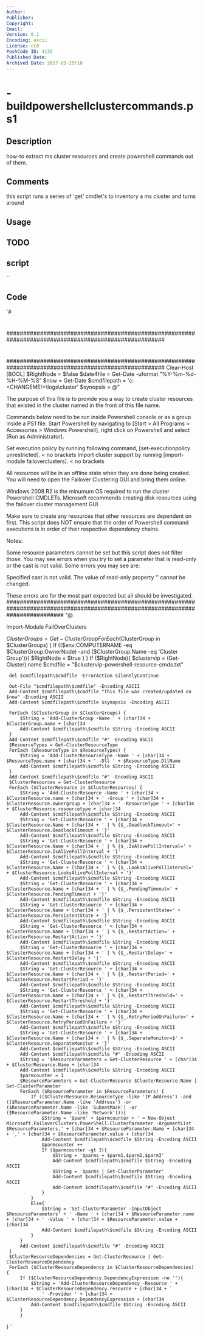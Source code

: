 ```yaml
---
Author: 
Publisher: 
Copyright: 
Email: 
Version: 0.1
Encoding: ascii
License: cc0
PoshCode ID: 4135
Published Date: 
Archived Date: 2017-03-25t18
---
```


#  - buildpowershellclustercommands.ps1

## Description

how-to extract ms cluster resources and create powershell commands out of them.

## Comments

this script runs a series of 'get' cmdlet's to inventory a ms cluster and turns around

## Usage



## TODO



## script

``

## Code

`#
 #
 #######################################################################################################
 #
 #
 #
 #
 #
 #######################################################################################################
 Clear-Host
 [BOOL]  $RightNode = $false
 $date4file = Get-Date -uformat "%Y-%m-%d-%H-%M-%S"
 $now = Get-Date
 $cmdfilepath = 'c:\<CHANGEME!>\logs\cluster\'
 $synopsis = @"
 
 The purpose of this file is to provide you a way to create cluster resources that existed in the cluster
 named in the front of this file name.
 
 Commands below need to be run inside Powershell console or as a group inside a PS1 file.
 Start Powershell by navigating to [Start > All Programs > Accessories > Windows Powershell], right click
 on Powershell and select [Run as Administrator].
 
 Set execution policy by running following command, [set-executionpolicy unrestricted]. < no brackets
 Import cluster support by running [import-module failoverclusters]. < no brackets
 
 All resources will be in an offline state when they are done being created.  You will need to open the Failover Clustering
 GUI and bring them online.
 
 Windows 2008 R2 is the minumum OS required to run the cluster Powershell CMDLETs.
 Microsoft recommends creating disk resources using the failover cluster management GUI.
 
 Make sure to create any resources that other resources are dependent on first.
 This script does NOT ensure that the order of Powershell command executions is in order of their respective dependency chains.
 
 Notes:
 
 Some resource parameters cannot be set but this script does not filter those.  You may see errors when you try to set a parameter
 that is read-only or the cast is not valid.  Some errors you may see are:
 
 Specified cast is not valid.
 The value of read-only property '<property name>' cannot be changed.
 
 These errors are for the most part expected but all should be investigated.
 #################################################################################################################################
 "@
 
 Import-Module FailOverClusters
 
 $ClusterGroups = Get-ClusterGroup
 ForEach ($ClusterGroup in $ClusterGroups) {
     If (($env:COMPUTERNAME -eq $ClusterGroup.OwnerNode) -and ($ClusterGroup.Name -eq 'Cluster Group')){
         $RightNode = $true
     }
 }
 If ($RightNode){
     $clustervip = (Get-Cluster).name
     $cmdfile = "$clustervip-powershell-resource-cmds.txt"
 
     del $cmdfilepath\$cmdfile -ErrorAction SilentlyContinue
 
     Out-File "$cmdfilepath\$cmdfile" -Encoding ASCII
     Add-Content $cmdfilepath\$cmdfile "This file was created/updated on $now" -Encoding ASCII
     Add-Content $cmdfilepath\$cmdfile $synopsis -Encoding ASCII
 
     ForEach ($ClusterGroup in $ClusterGroups) {
         $String = 'Add-ClusterGroup -Name ' + [char]34 + $ClusterGroup.name + [char]34
         Add-Content $cmdfilepath\$cmdfile $String -Encoding ASCII
     }
     Add-Content $cmdfilepath\$cmdfile "#" -Encoding ASCII
     $ResourceTypes = Get-ClusterResourceType
     ForEach ($ResourceType in $ResourceTypes) {
         $String = 'Add-ClusterResourceType -Name ' + [char]34 + $ResourceType.name + [char]34 + ' -Dll ' + $ResourceType.DllName
         Add-Content $cmdfilepath\$cmdfile $String -Encoding ASCII
     }
     Add-Content $cmdfilepath\$cmdfile "#" -Encoding ASCII
     $ClusterResources = Get-ClusterResource
     ForEach ($ClusterResource in $ClusterResources) {
         $String = 'Add-ClusterResource -Name ' + [char]34 + $ClusterResource.name + [char]34 + ' -Group ' + [char]34 + $ClusterResource.ownergroup + [char]34 + ' -ResourceType ' + [char]34 + $ClusterResource.resourcetype + [char]34
         Add-Content $cmdfilepath\$cmdfile $String -Encoding ASCII
         $String = 'Get-ClusterResource ' + [char]34 + $ClusterResource.Name + [char]34 + ' | % {$_.DeadlockTimeout=' + $ClusterResource.DeadlockTimeout + '}'
         Add-Content $cmdfilepath\$cmdfile $String -Encoding ASCII
         $String = 'Get-ClusterResource ' + [char]34 + $ClusterResource.Name + [char]34 + ' | % {$_.IsAlivePollInterval=' + $ClusterResource.IsAlivePollInterval + '}'
         Add-Content $cmdfilepath\$cmdfile $String -Encoding ASCII
         $String = 'Get-ClusterResource ' + [char]34 + $ClusterResource.Name + [char]34 + ' | % {$_.LooksAlivePollInterval=' + $ClusterResource.LooksAlivePollInterval + '}'
         Add-Content $cmdfilepath\$cmdfile $String -Encoding ASCII
         $String = 'Get-ClusterResource ' + [char]34 + $ClusterResource.Name + [char]34 + ' | % {$_.PendingTimeout=' + $ClusterResource.PendingTimeout + '}'
         Add-Content $cmdfilepath\$cmdfile $String -Encoding ASCII
         $String = 'Get-ClusterResource ' + [char]34 + $ClusterResource.Name + [char]34 + ' | % {$_.PersistentState=' + $ClusterResource.PersistentState + '}'
         Add-Content $cmdfilepath\$cmdfile $String -Encoding ASCII
         $String = 'Get-ClusterResource ' + [char]34 + $ClusterResource.Name + [char]34 + ' | % {$_.RestartAction=' + $ClusterResource.RestartAction + '}'
         Add-Content $cmdfilepath\$cmdfile $String -Encoding ASCII
         $String = 'Get-ClusterResource ' + [char]34 + $ClusterResource.Name + [char]34 + ' | % {$_.RestartDelay=' + $ClusterResource.RestartDelay + '}'
         Add-Content $cmdfilepath\$cmdfile $String -Encoding ASCII
         $String = 'Get-ClusterResource ' + [char]34 + $ClusterResource.Name + [char]34 + ' | % {$_.RestartPeriod=' + $ClusterResource.RestartPeriod + '}'
         Add-Content $cmdfilepath\$cmdfile $String -Encoding ASCII
         $String = 'Get-ClusterResource ' + [char]34 + $ClusterResource.Name + [char]34 + ' | % {$_.RestartThreshold=' + $ClusterResource.RestartThreshold + '}'
         Add-Content $cmdfilepath\$cmdfile $String -Encoding ASCII
         $String = 'Get-ClusterResource ' + [char]34 + $ClusterResource.Name + [char]34 + ' | % {$_.RetryPeriodOnFailure=' + $ClusterResource.RetryPeriodOnFailure + '}'
         Add-Content $cmdfilepath\$cmdfile $String -Encoding ASCII
         $String = 'Get-ClusterResource ' + [char]34 + $ClusterResource.Name + [char]34 + ' | % {$_.SeparateMonitor=$' + $ClusterResource.SeparateMonitor + '}'
         Add-Content $cmdfilepath\$cmdfile $String -Encoding ASCII
         Add-Content $cmdfilepath\$cmdfile "#" -Encoding ASCII
         $String = '$ResourceParameters = Get-ClusterResource ' + [char]34 + $ClusterResource.Name + [char]34
         Add-Content $cmdfilepath\$cmdfile $String -Encoding ASCII
         $parmcounter = 1
         $ResourceParameters = Get-ClusterResource $ClusterResource.Name | Get-ClusterParameter
         ForEach ($ResourceParameter in $ResourceParameters) {
             If (($ClusterResource.ResourceType -like 'IP Address') -and (($ResourceParameter.Name -like 'Address') -or ($ResourceParameter.Name -like 'SubnetMask') -or ($ResourceParameter.Name -like 'Network'))){
                 $String = '$parm' + $parmcounter + ' = New-Object Microsoft.FailoverClusters.PowerShell.ClusterParameter -ArgumentList $ResourceParameters,' + [char]34 + $ResourceParameter.Name + [char]34 + ',' + [char]34 + $ResourceParameter.value + [char]34
                 Add-Content $cmdfilepath\$cmdfile $String -Encoding ASCII
                 $parmcounter ++
                 If ($parmcounter -gt 3){
                     $String = '$parms = $parm1,$parm2,$parm3'
                     Add-Content $cmdfilepath\$cmdfile $String -Encoding ASCII
                     $String = '$parms | Set-ClusterParameter'
                     Add-Content $cmdfilepath\$cmdfile $String -Encoding ASCII
                     Add-Content $cmdfilepath\$cmdfile "#" -Encoding ASCII
                 }
             }
             Else{
                 $String = 'Set-ClusterParameter -InputObject $ResourceParameters' + ' -Name ' + [char]34 + $ResourceParameter.name + [char]34 + ' -Value ' + [char]34 + $ResourceParameter.value + [char]34
                 Add-Content $cmdfilepath\$cmdfile $String -Encoding ASCII
             }
         }
         Add-Content $cmdfilepath\$cmdfile "#" -Encoding ASCII
     }
     $ClusterResourceDependencies = Get-ClusterResource | Get-ClusterResourceDependency
     ForEach ($ClusterResourceDependency in $ClusterResourceDependencies) {
         If ($ClusterResourceDependency.DependencyExpression -ne ''){
             $String = 'Add-ClusterResourceDependency -Resource ' + [char]34 + $ClusterResourceDependency.resource + [char]34 + `
                 ' -Provider ' + [char]34 + $ClusterResourceDependency.DependencyExpression + [char]34
             Add-Content $cmdfilepath\$cmdfile $String -Encoding ASCII
         }
         }
 }
`

